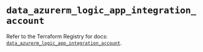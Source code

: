 # `data_azurerm_logic_app_integration_account`

Refer to the Terraform Registry for docs: [`data_azurerm_logic_app_integration_account`](https://registry.terraform.io/providers/hashicorp/azurerm/4.50.0/docs/data-sources/logic_app_integration_account).
